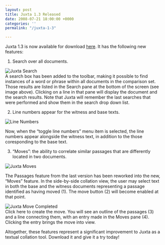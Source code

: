 ```yaml
---
layout: post
title: Juxta 1.3 Released
date: 2008-07-21 18:00:00 +0000
categories: ''
permalink: "/juxta-1-3"

---
```


Juxta 1.3 is now available for download [here](http://dev-juxtasoftware.pantheonsite.io/?page_id=31). It has the following new features:

1. Search over all documents.

![Juxta Search](/wp-content/uploads/2008/07/juxtaSearch.v1.3.jpg)  
A search box has been added to the toolbar, making it possible to find instances of a word or phrase within all documents in the comparison set. Those results are listed in the Search pane at the bottom of the screen (see image above). Clicking on a line in that pane will display the document and the search results. Note that Juxta will remember the last searches that were performed and show them in the search drop down list.

2. Line numbers appear for the witness and base texts.

![Line Numbers](/wp-content/uploads/2008/07/JuxtaLines.jpg)

Now, when the “toggle line numbers” menu item is selected, the line numbers appear alongside the witness text, in addition to the those coresponding to the base text.

3. “Moves”: the ability to correlate similar passages that are differently located in two documents.

![Juxta Moves](/wp-content/uploads/2008/07/juxtaMove1.jpg)

The Passages feature from the last version has been reworked into the new, “Moves” feature. In the side-by-side collation view, the user may select text in both the base and the witness documents representing a passage identified as having moved (1). The move button (2) will become enabled at that point.

![Juxta Move Completed](/wp-content/uploads/2008/07/juxtaMove2.jpg)  
Click here to create the move. You will see an outline of the passages (3) and a line connecting them, with an entry made in the Moves pane (4). Clicking the entry brings the move into view.

Altogether, these features represent a significant improvement to Juxta as a textual collation tool. Download it and give it a try today!